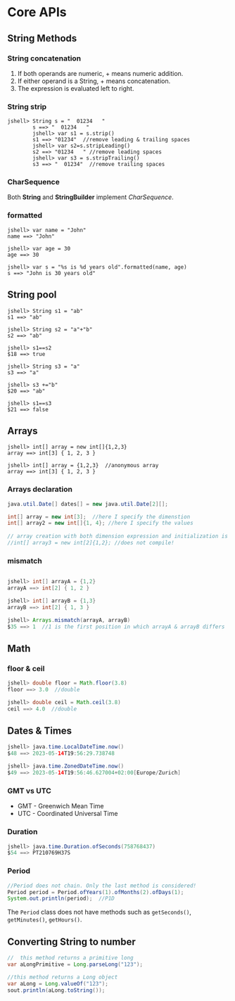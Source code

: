 # Core APIs
## String Methods
### String concatenation
1. If both operands are numeric, + means numeric addition. 
2. If either operand is a String, + means concatenation. 
3. The expression is evaluated left to right.
### String strip
```jshelllanguage
jshell> String s = "  01234   "
        s ==> "  01234   "
        jshell> var s1 = s.strip()
        s1 ==> "01234"  //remove leading & trailing spaces
        jshell> var s2=s.stripLeading()
        s2 ==> "01234   " //remove leading spaces
        jshell> var s3 = s.stripTrailing()
        s3 ==> "  01234"  //remove trailing spaces
```

### CharSequence
Both **String** and **StringBuilder** implement _CharSequence_.
### formatted
```jshelllanguage
jshell> var name = "John"
name ==> "John"

jshell> var age = 30
age ==> 30

jshell> var s = "%s is %d years old".formatted(name, age)
s ==> "John is 30 years old"

```

## String pool
```jshelllanguage
jshell> String s1 = "ab"
s1 ==> "ab"

jshell> String s2 = "a"+"b"
s2 ==> "ab"

jshell> s1==s2
$18 ==> true

jshell> String s3 = "a"
s3 ==> "a"

jshell> s3 +="b"
$20 ==> "ab"

jshell> s1==s3
$21 ==> false
```
## Arrays
```jshelllanguage
jshell> int[] array = new int[]{1,2,3}
array ==> int[3] { 1, 2, 3 }

jshell> int[] array = {1,2,3}  //anonymous array
array ==> int[3] { 1, 2, 3 }

```
### Arrays declaration
```java
java.util.Date[] dates[] = new java.util.Date[2][];

```
```java
int[] array = new int[3];  //here I specify the dimenstion
int[] array2 = new int[]{1, 4}; //here I specify the values
    
// array creation with both dimension expression and initialization is illegal
//int[] array3 = new int[2]{1,2}; //does not compile!
```


### mismatch
```java

jshell> int[] arrayA = {1,2}
arrayA ==> int[2] { 1, 2 }

jshell> int[] arrayB = {1,3}
arrayB ==> int[2] { 1, 3 }

jshell> Arrays.mismatch(arrayA, arrayB)
$35 ==> 1  //1 is the first position in which arrayA & arrayB differs

```
## Math
### floor & ceil
```java
jshell> double floor = Math.floor(3.8)
floor ==> 3.0  //double

jshell> double ceil = Math.ceil(3.8)
ceil ==> 4.0  //double
```
## Dates & Times
```java
jshell> java.time.LocalDateTime.now()
$48 ==> 2023-05-14T19:56:29.738748

jshell> java.time.ZonedDateTime.now()
$49 ==> 2023-05-14T19:56:46.627004+02:00[Europe/Zurich]
```

### GMT vs UTC
- GMT - Greenwich Mean Time
- UTC - Coordinated Universal Time

### Duration
```java
jshell> java.time.Duration.ofSeconds(758768437)
$54 ==> PT210769H37S
```

### Period
```java
//Period does not chain. Only the last method is considered!
Period period = Period.ofYears(1).ofMonths(2).ofDays(1);
System.out.println(period);  //P1D
```
The `Period` class does not have methods such as `getSeconds()`, `getMinutes()`, `getHours()`.

## Converting String to number
```java 
//  this method returns a primitive long
var aLongPrimitive = Long.parseLong("123");

//this method returns a Long object
var aLong = Long.valueOf("123");
sout.println(aLong.toString());
```